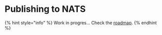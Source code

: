 # Publishing to NATS



{% hint style="info" %}
Work in progres... Check the [roadmap](../roadmap.md).
{% endhint %}


